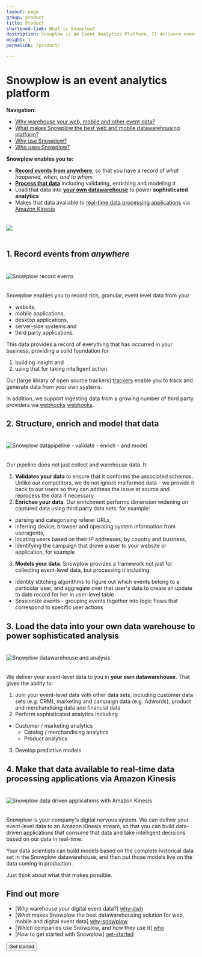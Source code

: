 ```yaml
---
layout: page
group: product
title: Product
shortened-link: What is Snowplow?
description: Snowplow is an Event Analytics Platform. It delivers event line of your own, customer-level, event-level data, from all your channels, platforms and services, into your own structured data warehouse and unified log
weight: 1
permalink: /product/

---
```


<h1>Snowplow is an event analytics platform</h1>

<strong>Navigation:</strong>

<ul>
<li><a href="why-warehouse-your-data/">Why warehouse your web, mobile and other event data?</a></li>
<li><a href="the-best-event-data-warehouse/">What makes Snowplow the best web and mobile datawarehousing platform?</a></li>
<li><a href="why-use-snowplow/">Why use Snowplow?</a></li>
<li><a href="who-uses-snowplow/">Who uses Snowplow?</a></li>
</ul>

<strong>Snowplow enables you to:</strong>

<div class="html">
	<ul>
		<li><strong><a href="#record-events">Record events from anywhere</a></strong>, so that you have a record of <em>what happened, when, and to whom</em></li>
		<li><strong><a href="#process-that-data">Process that data</a></strong> including validating, enriching and modeling it</li>
		<li>Load that data into <strong><a href="#your-own-datawarehouse">your own datawarehouse</a></strong> to power <strong>sophisticated analytics</strong></li>
		<li>Makes that data available to <a href="#real-time">real-time data processing applications</a> via <a href="http://aws.amazon.com/kinesis/">Amazon Kinesis</a></li>
	</ul>
</div>


<img src="/assets/img/product/event-analytics-platform.png" style="margin-top:20px;margin-bottom:20px;"/>

<h2><a name="record-events">1. Record events from <em>anywhere</em></a></h2>

<img src="/assets/img/product/event-analytics-1-record-events.png" title="Snowplow record events" class="center-block" style="margin-top:20px;margin-bottom:20px;" />

Snowplow enables you to record rich, granular, event level data from your

 * website,
 * mobile applications,
 * desktop applications,
 * server-side systems and
 * third party applications.

This data provides a record of everything that has occurred in your business, providing a solid foundation for

1. building insight and
2. using that for taking intelligent action.

Our [large library of open source trackers] [trackers] enable you to track and generate data from your own systems.

In addition, we support ingesting data from a growing number of third party providers via [webhooks] [webhooks].

<h2><a name="process-that-data">2. Structure, enrich and model that data</a></h2>

<img src="/assets/img/product/event-analytics-2-data-pipeline.png" title="Snowplow datapipeline - validate - enrich - and model" class="center-block"  style="margin-top:20px;margin-bottom:20px;" />

Our pipeline does not just collect and warehouse data. It:

1. **Validates your data** to ensure that it conforms the associated schemas. Unlike our competitors, we do not ignore malformed data - we provide it back to our users so they can address the issue at source and reprocess the data if necessary
2. **Enriches your data**. Our enrichment performs dimension widening on captured data using third party data sets: for example:
  * parsing and categorising referer URLs,
  * inferring device, browser and operating system information from useragents,
  * locating users based on their IP addresses, by country and business,
  * identifying the campaign that drove a user to your website or application, for example
3. **Models your data**. Snowplow provides a framework not just for collecting event-level data, but processing it including:
  * Identity stitching algorithms to figure out which events belong to a particular user, and aggregate over that user's data to create an update to date record for her in user-level table
  * Sessionize events - grouping events together into logic flows that correspond to specific user actions

<h2><a name="your-own-datawarehouse">3. Load the data into your own data warehouse to power sophisticated analysis</a></h2>

<img src="/assets/img/product/event-analytics-3-warehouse-and-report.png" title="Snowplow datawarehouse and analysis" class="center-block" style="margin-top:20px;margin-bottom:20px;" />

We deliver your event-level data to you in **your own datawarehouse**. That gives the ability to:

1. Join your event-level data with other data sets, including customer data sets (e.g. CRM), marketing and campaign data (e.g. Adwords), product and merchandising data and financial data
2. Perform sophisticated analytics including
  * Customer / marketing analytics
	* Catalog / merchandising analytics
	* Product analytics
3. Develop predictive models

<h2><a name="real-time">4. Make that data available to real-time data processing applications via Amazon Kinesis</a></h2>

<img src="/assets/img/product/event-analytics-4-data-driven-applications.png" title="Snowplow data driven applications with Amazon Kinesis" class="center-block" style="margin-top:20px;margin-bottom:20px;" />

Snowplow is your company's digital nervous system. We can deliver your event-level data to an Amazon Kinesis stream, so that you can build data-driven applications that consume that data and take intelligent decisions based on our data in real-time.

Your data scientists can build models based on the complete historical data set in the Snowplow datawarehouse, and then put those models live on the data coming in production.

Just think about what that makes possible.


## Find out more

* [*Why* warehouse your digital event data?] [why-dwh]
* [*What* makes Snowplow the best datawarehousing solution for web, mobile and digital event data] [why-snowplow]
* [*Which* companies use Snowplow, and how they use it] [who]
* [*How* to get started with Snowplow] [get-started]


<div class="html">
	<a href="/get-started/index.html">
		<button class="btn btn-large btn-primary center-block" type="button">Get started</button>
	</a>
</div>


[why-dwh]: why-warehouse-your-data/
[why-snowplow]: the-best-event-data-warehouse/
[who]: who-uses-snowplow/
[get-started]: /get-started/
[amazon-logo]: /assets/img/APN_Standard_Technology_Partner.png
[trackers]: https://github.com/snowplow?utf8=%E2%9C%93&query=tracker
[webhooks]: /blog/2014/11/10/snowplow-0.9.11-released-with-webhook-support/

[unified-log-blog-post]: /blog/2014/01/20/the-three-eras-of-business-data-processing/
[kinesis]: http://aws.amazon.com/kinesis/
